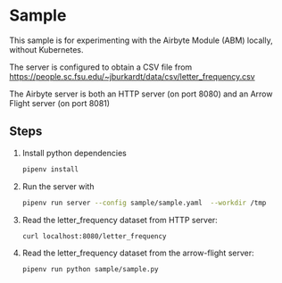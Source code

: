 # Sample

This sample is for experimenting with the Airbyte Module (ABM) locally,
without Kubernetes.

The server is configured to obtain a CSV file from
https://people.sc.fsu.edu/~jburkardt/data/csv/letter_frequency.csv

The Airbyte server is both an HTTP server (on port 8080) and an
Arrow Flight server (on port 8081)

## Steps
1. Install python dependencies
    ```bash
    pipenv install
    ```
1. Run the server with
    ```bash
    pipenv run server --config sample/sample.yaml  --workdir /tmp
    ```
1. Read the letter_frequency dataset from HTTP server:
    ```bash
    curl localhost:8080/letter_frequency
    ```
1. Read the letter_frequency dataset from the arrow-flight server:
   ```bash
   pipenv run python sample/sample.py
    ```

